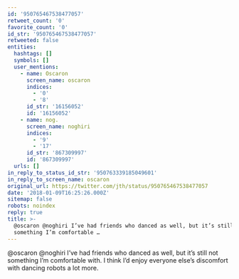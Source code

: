 ```yaml
---
id: '950765467538477057'
retweet_count: '0'
favorite_count: '0'
id_str: '950765467538477057'
retweeted: false
entities:
  hashtags: []
  symbols: []
  user_mentions:
    - name: Oscaron
      screen_name: oscaron
      indices:
        - '0'
        - '8'
      id_str: '16156052'
      id: '16156052'
    - name: nog.
      screen_name: noghiri
      indices:
        - '9'
        - '17'
      id_str: '867309997'
      id: '867309997'
  urls: []
in_reply_to_status_id_str: '950763339185049601'
in_reply_to_screen_name: oscaron
original_url: https://twitter.com/jth/status/950765467538477057
date: '2018-01-09T16:25:26.000Z'
sitemap: false
robots: noindex
reply: true
title: >-
  @oscaron @noghiri I’ve had friends who danced as well, but it’s still not
  something I’m comfortable …
---
```


@oscaron @noghiri I’ve had friends who danced as well, but it’s still not something I’m comfortable with. I think I’d enjoy everyone else’s discomfort with dancing robots a lot more.